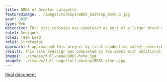 ```yaml
---
title: BBBS of Greater Lafayette
featuredImage: ../images/mockups/BBBS_desktop_mockup.jpg
year: 2020
type: Web
objective: This site redesign was completed as part of a larger brand awareness campaign for COM 353 at Purdue University to assist Big Brothers Big Sisters of Greater Lafayette. The purpose of the site redesign was to attract more Bigs through SEO and solidify their brand image. The intentions of this redesign focused on recruiting more Big volunteers for the organization through bold fonts, colors, and strong language. A large portion of the redesign centered around new navigation and language development to emphasize the importance of a Big/Little pairing for BBBS.
role1: Designer
role2: Team Lead
role3: Strategist
approach: I approached this project by first conducting market research in other BBBS organizations and analyzing what made successful chapters. My team and I wanted to emphasize the importance of having consistent branding as their site and socials didn’t match the larger organization’s identity. I built the mockup in Adobe XD and presented the results through screenshots as well as a live example.
results: This site redesign was completed in two weeks with additional time accounted for prior research completed by myself and team members. In comparison to the current site design, the results of this redesign align with the larger organization’s branding, which was the goal. Since the organization has limited resources, the development will be put off until a later semester.
image1: ../images/full-page/BBBS-home.jpg
image2: ../images/full-page/full-mockup/BBBS-other.jpg
---
```


<a href="https://docs.google.com/document/d/1FWpe2LgoDtx01lvWdCWG117jOK7YNHqqwP63jwK2umM/edit?usp=sharing" style="color: #212529;">final document</a>